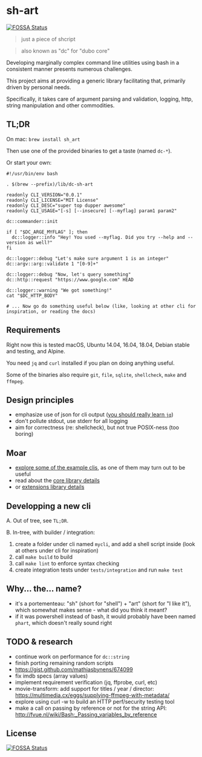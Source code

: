# sh-art
[![FOSSA Status](https://app.fossa.io/api/projects/git%2Bgithub.com%2Fdubo-dubon-duponey%2Fsh-art.svg?type=shield)](https://app.fossa.io/projects/git%2Bgithub.com%2Fdubo-dubon-duponey%2Fsh-art?ref=badge_shield)


> just a piece of shcript

> also known as "dc" for "dubo core"

Developing marginally complex command line utilities using bash in a consistent manner presents numerous challenges.

This project aims at providing a generic library facilitating that, primarily driven by personal needs.

Specifically, it takes care of argument parsing and validation, logging, http, string manipulation
and other commodities.

## TL;DR

On mac: `brew install sh_art`

Then use one of the provided binaries to get a taste (named `dc-*`).

Or start your own:

```
#!/usr/bin/env bash

. $(brew --prefix)/lib/dc-sh-art

readonly CLI_VERSION="0.0.1"
readonly CLI_LICENSE="MIT License"
readonly CLI_DESC="super top dupper awesome"
readonly CLI_USAGE="[-s] [--insecure] [--myflag] param1 param2"

dc::commander::init

if [ "$DC_ARGE_MYFLAG" ]; then
  dc::logger::info "Hey! You used --myflag. Did you try --help and --version as well?"
fi

dc::logger::debug "Let's make sure argument 1 is an integer"
dc::argv::arg::validate 1 "[0-9]+"

dc::logger::debug "Now, let's query something"
dc::http::request "https://www.google.com" HEAD

dc::logger::warning "We got something!"
cat "$DC_HTTP_BODY"

# ... Now go do something useful below (like, looking at other cli for inspiration, or reading the docs)
```

## Requirements

Right now this is tested macOS, Ubuntu 14.04, 16.04, 18.04, Debian stable and testing, and Alpine.

You need `jq` and `curl` installed if you plan on doing anything useful.

Some of the binaries also require `git`, `file`, `sqlite`, `shellcheck`, `make` and `ffmpeg`.

## Design principles

 * emphasize use of json for cli output ([you should really learn `jq`](https://stedolan.github.io/jq/manual/))
 * don't pollute stdout, use stderr for all logging
 * aim for correctness (re: shellcheck), but not true POSIX-ness (too boring)

## Moar

 * [explore some of the example clis](source/cli/README.md), as one of them may turn out to be useful
 * read about the [core library details](source/core/README.md)
 * or [extensions library details](source/extensions/README.md)
 
## Developping a new cli

A. Out of tree, see `TL;DR`.

B. In-tree, with builder / integration:

1. create a folder under cli named `mycli`, and add a shell script inside (look at others under cli for inspiration)
2. call `make build` to build
3. call `make lint` to enforce syntax checking
3. create integration tests under `tests/integration` and run `make test`

## Why... the... name?

 * it's a portementeau: "sh" (short for "shell") + "art" (short for "I like it"), which somewhat makes sense - what did you think it meant?
 * if it was powershell instead of bash, it would probably have been named `phart`, which doesn't really sound right

## TODO & research

 * continue work on performance for `dc::string`
 * finish porting remaining random scripts
 * https://gist.github.com/mathiasbynens/674099
 * fix imdb specs (array values)
 * implement requirement verification (jq, ffprobe, curl, etc)
 * movie-transform: add support for titles / year / director: https://multimedia.cx/eggs/supplying-ffmpeg-with-metadata/
 * explore using curl -w to build an HTTP perf/security testing tool
 * make a call on passing by reference or not for the string API: http://fvue.nl/wiki/Bash:_Passing_variables_by_reference

<!--
```
https://vaneyckt.io/posts/safer_bash_scripts_with_set_euxo_pipefail/
set -euxo pipefail

# Exit immediately on fail
set -e
# Also exit on pipe failures
set -o pipefail
# Treat unset variables as an error
set -u
# Print all commands
set -x
# Trap errors
set -E

trap "echo EXIT trap fired!" EXIT
trap "echo SIGINT trap fired!" INT
trap "echo SIGTERM trap fired!" TERM
```

```
Nastier tput effects
bold 	Start bold text
smul 	Start underlined text
rmul 	End underlined text
rev 	Start reverse video
blink 	Start blinking text
invis 	Start invisible text
smso 	Start "standout" mode
rmso 	End "standout" mode
sgr0 	Turn off all attributes
setaf <value> 	Set foreground color
setab <value> 	Set background color
```
-->


## License
[![FOSSA Status](https://app.fossa.io/api/projects/git%2Bgithub.com%2Fdubo-dubon-duponey%2Fsh-art.svg?type=large)](https://app.fossa.io/projects/git%2Bgithub.com%2Fdubo-dubon-duponey%2Fsh-art?ref=badge_large)